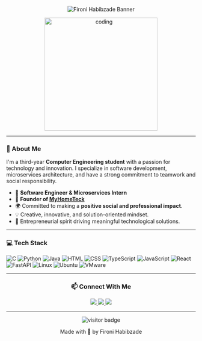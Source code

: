 <p align="center">
  <img src="https://capsule-render.vercel.app/api?type=waving&color=gradient&height=200&section=header&text=Fironi%20Habibzade&fontSize=70&animation=fadeIn&fontAlignY=35&desc=Founder%20of%20MyHomeTeck%20|%20Entrepreneur%20|%20Jr.%20Software%20Developer%20|%20Growth%20Hacker&descAlignY=55&descAlign=50" alt="Fironi Habibzade Banner"/>
</p>

<p align="center">
  <img src="https://media.giphy.com/media/ZVik7pBtu9dNS/giphy.gif" alt="coding" width="300"/>
</p>

---

### 🚀 About Me
I'm a third-year **Computer Engineering student** with a passion for technology and innovation. I specialize in software development, microservices architecture, and have a strong commitment to teamwork and social responsibility.

- 🔭 **Software Engineer & Microservices Intern**
- 🌱 **Founder of [MyHomeTeck](https://www.linkedin.com/company/myhometeck/?viewAsMember=true)**
- 🌍 Committed to making a **positive social and professional impact**.
- 💡 Creative, innovative, and solution-oriented mindset.
- 🚀 Entrepreneurial spirit driving meaningful technological solutions.

---

### 💻 Tech Stack

![C](https://img.shields.io/badge/-C-239120?style=flat-square&logo=c&logoColor=white)
![Python](https://img.shields.io/badge/-Python-3776AB?style=flat-square&logo=python&logoColor=white)
![Java](https://img.shields.io/badge/-Java-007396?style=flat-square&logo=java&logoColor=white)
![HTML](https://img.shields.io/badge/-HTML-E34F26?style=flat-square&logo=html5&logoColor=white)
![CSS](https://img.shields.io/badge/-CSS-1572B6?style=flat-square&logo=css3&logoColor=white)
![TypeScript](https://img.shields.io/badge/-TypeScript-3178C6?style=flat-square&logo=typescript&logoColor=white)
![JavaScript](https://img.shields.io/badge/-JavaScript-F7DF1E?style=flat-square&logo=javascript&logoColor=black)
![React](https://img.shields.io/badge/-React-61DAFB?style=flat-square&logo=react&logoColor=black)
![FastAPI](https://img.shields.io/badge/-FastAPI-009688?style=flat-square&logo=fastapi&logoColor=white)
![Linux](https://img.shields.io/badge/-Linux-FCC624?style=flat-square&logo=linux&logoColor=black)
![Ubuntu](https://img.shields.io/badge/-Ubuntu-E95420?style=flat-square&logo=ubuntu&logoColor=white)
![VMware](https://img.shields.io/badge/-VMware_Workstation-607078?style=flat-square&logo=vmware&logoColor=white)

---

<h3 align="center">📫 Connect With Me</h3>

<p align="center">
  <a href="https://www.linkedin.com/in/fironi-habibzade-575283263/">
    <img src="https://img.shields.io/badge/LinkedIn-%230A66C2.svg?style=for-the-badge&logo=linkedin&logoColor=white" />
  </a>
  <a href="mailto:gabibzadeh03@gmail.com">
    <img src="https://img.shields.io/badge/Gmail-%23D14836.svg?style=for-the-badge&logo=gmail&logoColor=white" />
  </a>
  <a href="https://github.com/FironiHabibzade">
    <img src="https://img.shields.io/badge/GitHub-%23181717.svg?style=for-the-badge&logo=github&logoColor=white" />
  </a>
</p>

---

<p align="center">
  <img src="https://komarev.com/ghpvc/?username=FironiHabibzade&color=green" alt="visitor badge"/>
</p>

<p align="center">
 Made with 💚 by Fironi Habibzade
</p>
